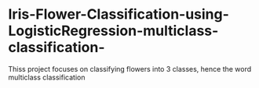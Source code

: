 # Iris-Flower-Classification-using-LogisticRegression-multiclass-classification-
Thiss project focuses on classifying flowers into 3 classes, hence the word multiclass classification
